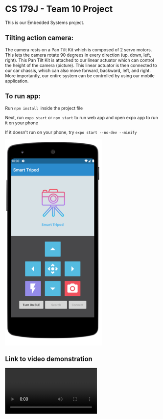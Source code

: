 # CS 179J - Team 10 Project

This is our Embedded Systems project.

## Tilting action camera:

The camera rests on a Pan Tilt Kit which is composed of 2 servo motors.  This lets the camera rotate 90 degrees in every direction (up, down, left, right). This Pan Tilt Kit is attached to our linear actuator which can control the height of the camera (picture). This linear actuator is then connected to our car chassis, which can also move forward, backward, left, and right. More importantly, our entire system can be controlled by using our mobile application.

## To run app:
Run ```npm install ```inside the project file 

Next, run ```expo start``` or ```npm start``` to run web app and open expo app to run it on your phone


If it doesn't run on your phone, try  ```expo start --no-dev --minify```



![alt text](https://github.com/Salas123/CS179J-Team10/blob/Salas123-patch-1/Screen%20Shot%202020-10-02%20at%201.03.52%20PM.png)







## Link to video demonstration
![Smart Tripod video link](https://user-images.githubusercontent.com/20329150/110224816-e576ea00-7e93-11eb-8f2d-37ec3659f486.mp4)


